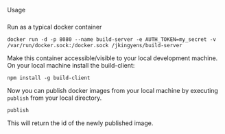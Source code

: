 Usage
#####

Run as a typical docker container

    docker run -d -p 8080 --name build-server -e AUTH_TOKEN=my_secret -v /var/run/docker.sock:/docker.sock /jkingyens/build-server

Make this container accessible/visible to your local development machine. On your local machine install the build-client:

    npm install -g build-client

Now you can publish docker images from your local machine by executing `publish` from your local directory.

    publish

This will return the id of the newly published image.

